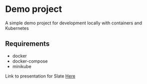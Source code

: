 # Demo project
A simple demo project for development locally with containers and Kubernetes

## Requirements
- docker
- docker-compose
- minikube

Link to presentation for Slate  [Here](https://docs.google.com/presentation/d/1GtvhTXzJrjD6ZNkZ6_Rh5oV2dh4TAlnfuuFGNPPB0rs/edit#slide=id.g2c6f7efe34_0_335)
